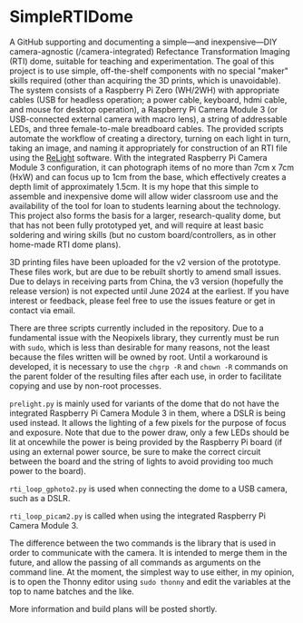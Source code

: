 # SimpleRTIDome

A GitHub supporting and documenting a simple—and inexpensive—DIY camera-agnostic (/camera-integrated) Refectance Transformation Imaging (RTI) dome, suitable for teaching and experimentation. The goal of this project is to use simple, off-the-shelf components with no special "maker" skills required (other than acquiring the 3D prints, which is unavoidable). The system consists of a Raspberry Pi Zero (WH/2WH) with appropriate cables (USB for headless operation; a power cable, keyboard, hdmi cable, and mouse for desktop operation), a Raspberry Pi Camera Module 3 (or USB-connected external camera with macro lens), a string of addressable LEDs, and three female-to-male breadboard cables. The provided scripts automate the workflow of creating a directory, turning on each light in turn, taking an image, and naming it appropriately for construction of an RTI file using the [ReLight](https://vcg.isti.cnr.it/relight/) software. With the integrated Raspberry Pi Camera Module 3 configuration, it can photograph items of no more than 7cm x 7cm (HxW) and can focus up to 1cm from the base, which effectively creates a depth limit of approximately 1.5cm. It is my hope that this simple to assemble and inexpensive dome will allow wider classroom use and the availability of the tool for loan to students learning about the technology. This project also forms the basis for a larger, research-quality dome, but that has not been fully prototyped yet, and will require at least basic soldering and wiring skills (but no custom board/controllers, as in other home-made RTI dome plans).

3D printing files have been uploaded for the v2 version of the prototype. These files work, but are due to be rebuilt shortly to amend small issues. Due to delays in receiving parts from China, the v3 version (hopefully the release version) is not expected until June 2024 at the earliest. If you have interest or feedback, please feel free to use the issues feature or get in contact via email.

There are three scripts currently included in the repository. Due to a fundamental issue with the Neopixels library, they currently must be run with `sudo`, which is less than desirable for many reasons, not the least because the files written will be owned by root. Until a workaround is developed, it is necessary to use the `chgrp -R` and `chown -R` commands on the parent folder of the resulting files after each use, in order to facilitate copying and use by non-root processes.

`prelight.py` is mainly used for variants of the dome that do not have the integrated Raspberry Pi Camera Module 3 in them, where a DSLR is being used instead. It allows the lighting of a few pixels for the purpose of focus and exposure. Note that due to the power draw, only a few LEDs should be lit at oncewhile the power is being provided by the Raspberry Pi board (if using an external power source, be sure to make the correct circuit between the board and the string of lights to avoid providing too much power to the board).

`rti_loop_gphoto2.py` is used when connecting the dome to a USB camera, such as a DSLR.

`rti_loop_picam2.py` is called when using the integrated Raspberry Pi Camera Module 3.

The difference between the two commands is the library that is used in order to communicate with the camera. It is intended to merge them in the future, and allow the passing of all commands as arguments on the command line. At the moment, the simplest way to use either, in my opinion, is to open the Thonny editor using `sudo thonny` and edit the variables at the top to name batches and the like.

More information and build plans will be posted shortly.